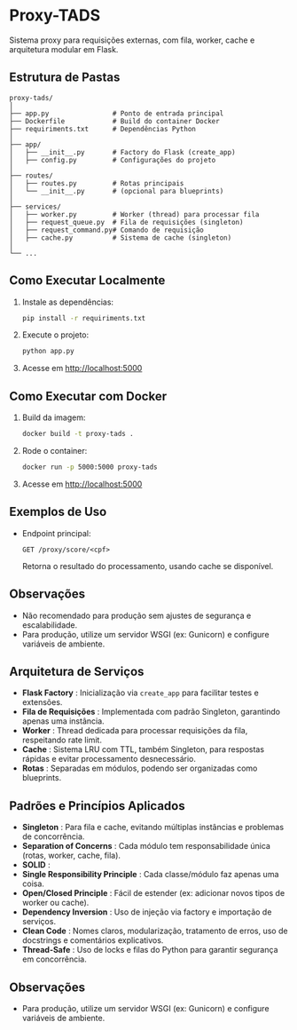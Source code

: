 # Proxy-TADS

Sistema proxy para requisições externas, com fila, worker, cache e arquitetura modular em Flask.

## Estrutura de Pastas

```
proxy-tads/
│
├── app.py                # Ponto de entrada principal
├── Dockerfile            # Build do container Docker
├── requiriments.txt      # Dependências Python
│
├── app/
│   ├── __init__.py       # Factory do Flask (create_app)
│   ├── config.py         # Configurações do projeto
│
├── routes/
│   ├── routes.py         # Rotas principais
│   └── __init__.py       # (opcional para blueprints)
│
├── services/
│   ├── worker.py         # Worker (thread) para processar fila
│   ├── request_queue.py  # Fila de requisições (singleton)
│   ├── request_command.py# Comando de requisição
│   ├── cache.py          # Sistema de cache (singleton)
│
└── ...
```

## Como Executar Localmente

1. Instale as dependências:

   ```bash
   pip install -r requiriments.txt
   ```
2. Execute o projeto:

   ```bash
   python app.py
   ```
3. Acesse em [http://localhost:5000](http://localhost:5000)

## Como Executar com Docker

1. Build da imagem:

   ```bash
   docker build -t proxy-tads .
   ```
2. Rode o container:

   ```bash
   docker run -p 5000:5000 proxy-tads
   ```
3. Acesse em [http://localhost:5000](http://localhost:5000)

## Exemplos de Uso

- Endpoint principal:

  ```
  GET /proxy/score/<cpf>
  ```

  Retorna o resultado do processamento, usando cache se disponível.

## Observações

- Não recomendado para produção sem ajustes de segurança e escalabilidade.
- Para produção, utilize um servidor WSGI (ex: Gunicorn) e configure variáveis de ambiente.

## Arquitetura de Serviços

* **Flask Factory** : Inicialização via `create_app` para facilitar testes e extensões.
* **Fila de Requisições** : Implementada com padrão Singleton, garantindo apenas uma instância.
* **Worker** : Thread dedicada para processar requisições da fila, respeitando rate limit.
* **Cache** : Sistema LRU com TTL, também Singleton, para respostas rápidas e evitar processamento desnecessário.
* **Rotas** : Separadas em módulos, podendo ser organizadas como blueprints.

## Padrões e Princípios Aplicados

* **Singleton** : Para fila e cache, evitando múltiplas instâncias e problemas de concorrência.
* **Separation of Concerns** : Cada módulo tem responsabilidade única (rotas, worker, cache, fila).
* **SOLID** :
* **Single Responsibility Principle** : Cada classe/módulo faz apenas uma coisa.
* **Open/Closed Principle** : Fácil de estender (ex: adicionar novos tipos de worker ou cache).
* **Dependency Inversion** : Uso de injeção via factory e importação de serviços.
* **Clean Code** : Nomes claros, modularização, tratamento de erros, uso de docstrings e comentários explicativos.
* **Thread-Safe** : Uso de locks e filas do Python para garantir segurança em concorrência.

## Observações

* Para produção, utilize um servidor WSGI (ex: Gunicorn) e configure variáveis de ambiente.
